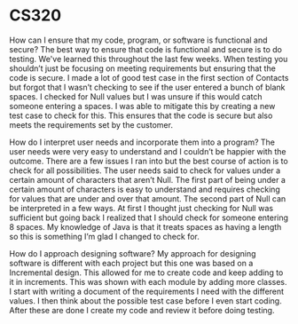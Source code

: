 # CS320

How can I ensure that my code, program, or software is functional and secure?
The best way to ensure that code is functional and secure is to do testing. We've learned this throughout the last few weeks. When testing you shouldn’t just be focusing on meeting requirements but ensuring that the code is secure. I made a lot of good test case in the first section of Contacts but forgot that I wasn’t checking to see if the user entered a bunch of blank spaces. I checked for Null values but I was unsure if this would catch someone entering a spaces. I was able to mitigate this by creating a new test case to check for this. This ensures that the code is secure but also meets the requirements set by the customer.


How do I interpret user needs and incorporate them into a program?
The user needs were very easy to understand and I couldn’t be happier with the outcome. There are a few issues I ran into but the best course of action is to check for all possibilities. The user needs said to check for values under a certain amount of characters that aren’t Null. The first part of being under a certain amount of characters is easy to understand and requires checking for values that are under and over that amount. The second part of Null can be interpreted in a few ways. At first I thought just checking for Null was sufficient but going back I realized that I should check for someone entering 8 spaces. My knowledge of Java is that it treats spaces as having a length so this is something I’m glad I changed to check for. 

How do I approach designing software?
My approach for designing software is different with each project but this one was based on a Incremental design. This allowed for me to create code and keep adding to it in increments. This was shown with each module by adding more classes. I start with writing a document of the requirements I need with the different values. I then think about the possible test case before I even start coding. After these are done I create my code and review it before doing testing.

